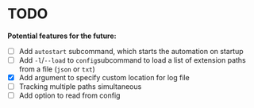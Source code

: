 # TODO

**Potential features for the future:**

- [ ] Add ``autostart`` subcommand, which starts the automation on startup
- [ ] Add ``-l``/``--load`` to ``config``subcommand to load a list of extension paths from a file (``json`` or ``txt``)
- [x] Add argument to specify custom location for log file
- [ ] Tracking multiple paths simultaneous
- [ ] Add option to read from config
